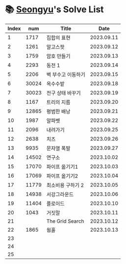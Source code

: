 # 📚 <a href="https://github.com/kimseongyu">Seongyu</a>'s Solve List

| Index | num   | Title              | Date       |
| ----- | ----- | ------------------ | ---------- |
| 1     | 1717  | 집합의 표현        | 2023.09.11 |
| 2     | 1261  | 알고스팟           | 2023.09.12 |
| 3     | 1759  | 암호 만들기        | 2023.09.13 |
| 4     | 2293  | 동전 1             | 2023.09.14 |
| 5     | 2206  | 벽 부수고 이동하기 | 2023.09.15 |
| 6     | 30024 | 옥수수밭           | 2023.09.18 |
| 7     | 30023 | 전구 상태 바꾸기   | 2023.09.19 |
| 8     | 1167  | 트리의 지름        | 2023.09.20 |
| 9     | 12865 | 평범한 배낭        | 2023.09.21 |
| 10    | 1987  | 알파벳             | 2023.09.22 |
| 11    | 2096  | 내려가기           | 2023.09.25 |
| 12    | 2638  | 치즈               | 2023.09.26 |
| 13    | 9935  | 문자열 폭발        | 2023.09.27 |
| 14    | 14502 | 연구소             | 2023.10.02 |
| 15    | 17070 | 파이프 옮기기1     | 2023.10.03 |
| 16    | 17069 | 파이프 옮기기2     | 2023.10.04 |
| 17    | 11779 | 최소비용 구하기 2  | 2023.10.05 |
| 18    | 14938 | 서강그라운드       | 2023.10.06 |
| 19    | 11404 | 플로이드           | 2023.10.10 |
| 20    | 1043  | 거짓말             | 2023.10.11 |
| 21    |       | The Grid Search    | 2023.10.12 |
| 22    | 1865  | 웜홀               | 2023.10.13 |
| 23    |       |                    |            |
| 24    |       |                    |            |
| 25    |       |                    |            |
